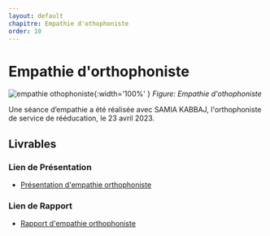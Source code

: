 ```yaml
---
layout: default
chapitre: Empathie d'othophoniste
order: 10
---
```


# Empathie d'orthophoniste

![empathie othophoniste](./empathie-orthophoniste/images/orthophoniste.png){:width='100%' }
*Figure: Empathie d'othophoniste*

<!-- note -->

Une séance d’empathie a été réalisée avec SAMIA KABBAJ, l'orthophoniste de service de rééducation, le 23 avril 2023.


## Livrables

### Lien de Présentation
- [Présentation d'empathie orthophoniste](/besoin/empathie-orthophoniste/presentation.html)

### Lien de Rapport
- [Rapport d'empathie orthophoniste](/besoin/empathie-orthophoniste/rapport.html)

<!-- new slide -->
